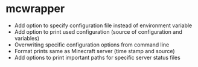 mcwrapper
=========
 * Add option to specify configuration file instead of environment variable
 * Add option to print used configuration (source of configuration and variables)
 * Overwriting specific configuration options from command line
 * Format prints same as Minecraft server (time stamp and source)
 * Add options to print important paths for specific server status files
